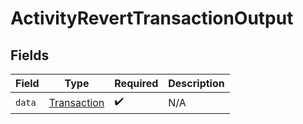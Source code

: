 # ActivityRevertTransactionOutput


## Fields

| Field                                             | Type                                              | Required                                          | Description                                       |
| ------------------------------------------------- | ------------------------------------------------- | ------------------------------------------------- | ------------------------------------------------- |
| `data`                                            | [Transaction](../../models/shared/Transaction.md) | :heavy_check_mark:                                | N/A                                               |